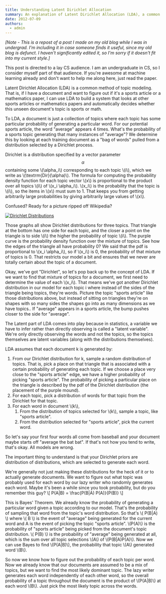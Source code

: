 ```yaml
---
title: Understanding Latent Dirichlet Allocation
summary: An explanation of Latent Dirichlet Allocation (LDA), a common method of topic modeling.
date: 2012-07-09
authors:
  - admin
---
```



*[Note - This is a repost of a post I made on my old blog while I was in undergrad. I'm including it in case someone finds it useful, since my old blog is defunct. I haven't significantly edited it, so I'm sorry if it doesn't fit into my current style.]*

This post is directed to a lay CS audience. I am an undergraduate in CS, so I consider myself part of that audience. If you're awesome at machine learning already and don't want to help me along here, just read the paper.

Latent Dirichlet Allocation (LDA) is a common method of topic modeling.  That is, if I have a document and want to figure out if it's a sports  article or a mathematics paper, I can use LDA to build a system that  looks at other sports articles or mathematics papers and automatically  decides whether this unseen document's topic is sports or math.

To LDA, a document is just a collection of topics where  each topic has some particular probability of generating a particular  word. For our potential sports article, the word "average" appears 4  times. What's the probability of a sports topic generating that many  instances of "average"? We determine this by looking at each training  document as a "bag of words" pulled from a distribution selected by a Dirichlet process.

Dirichlet is a distribution specified by a vector parameter $$\alpha$$ containing some \\(\alpha_i\\) corresponding to each topic  \\(i\\), which we write as \\(\textrm{Dir}(\alpha)\\). The formula for computing the probability density function for each topic vector \\(x\\) is proportional to the product over all topics \\(i\\) of \\(x_i \alpha_i\\). \\(x_i\\) is the probability that the topic is \\(i\\), so the items in \\(x\\) must sum to 1. That keeps you from getting arbitrarily large probabilities by giving arbitrarily large values of \\(x\\).


Confused? Ready for a picture ripped off Wikipedia?

[![Dirichlet Distributions](https://upload.wikimedia.org/wikipedia/commons/thumb/3/3e/Dirichlet_distributions.png/695px-Dirichlet_distributions.png)](http://commons.wikimedia.org/wiki/File:Dirichlet_distributions.png)

Those graphs all show Dirichlet distributions for three topics. That  triangle at the bottom has one side for each topic, and the closer a point on the triangle is to side \\(i\\) the higher the probability of topic \\(i\\).  The purple curve is the probability density function over the mixture  of topics. See how the edges of the triangle all have probability 0? We  said that the pdf is proportional to  \\(x_i \alpha_i\\), so if \\(x_i\\) is 0, the probability of that mixture of topics is 0. That restricts  our model a bit and ensures that we never are totally certain about the  topic of a document.

Okay, we've got "Dirichlet", so let's pop back up to the concept of LDA.  If we want to find that mixture of topics for a document, we first need  to determine the value of each  \\(x_i\\). That means we've got another Dirichlet distribution in our model for each topic i where instead of the sides of the triangle being topics, they're words.  Picture the topic "sports article" like those distributions above, but  instead of sitting on triangles they're on shapes with so many sides the shapes go into as many dimensions as we have topics.. If "average" appears in a sports  article, the bump pushes closer to the side for "average".

The Latent part of LDA comes into play because in  statistics, a variable we have to infer rather than directly observing  is called a "latent variable". We're only directly observing the words  and not the topics, so the topics themselves are latent variables (along  with the distributions themselves).

LDA assumes that each document k is generated by:

1. From our Dirichlet distribution for k, sample a random  distribution of topics. That is, pick a place on that triangle that is  associated with a certain probability of generating each topic. If we   choose a place very close to the "sports article" edge, we have a higher  probability of picking "sports article". The probability of picking a  particular place on the triangle is described by the pdf of the  Dirichlet distribution (the placement of the purple mound).
2. For each topic, pick a distribution of words for that topic from the Dirichlet for that topic.
3. For each word in document \\(k\\),
    1. From the distribution of topics selected for \\(k\\), sample a topic, like "sports article".
    2. From the distribution selected for "sports article", pick the current word.

So let's say your first four words all come from baseball and your  document maybe starts off "average the bat bat". If that's not how you  tend to write, that's okay. All models are wrong.

The important thing to understand is that your Dirichlet priors are distribution of distributions, which are selected to generate each word.

We're generally not just making these distributions for the heck of it  or to actually generate documents. We want to figure out what topic was  probably used for each word by our lazy writer who randomly generates each word. Maybe it's been a while since you took probability, but do you remember this guy?
\\[ P(A|B) = \frac{P(B|A) P(A)}{P(B)} \\]

This is Bayes' Theorem. We already know the probability of generating a particular word given a topic according to our model. That's the probability of sampling that word from the topic's word distribution. So that's \\( P(B\|A) \\) where \\( B \\) is the event of "average" being generated for the current word and A is the event of picking the topic "sports article". \\(P(A)\\) is the probability of "sports article" being picked from the document's topic distribution. \\( P(B) \\) is the probability of "average" being generated at all, which is the sum over all topic selections \\(A\\) of \\(P(B\|A)P(A)\\). Now we can use Bayes to find \\(P(A\|B)\\), the probability that topic \\(A\\) generated word \\(B\\).

So now we know how to figure out the probability of each topic per word.  Now we already know that our documents are assumed to be a mix of  topics, but we want to find the most likely dominant topic. The lazy  writer generates each word independently of each other word, so the  overall probability of a topic throughout the document is the product of  \\(P(A\|B)\\) at each word \\(B\\). Just pick the most likely topic across the words.
